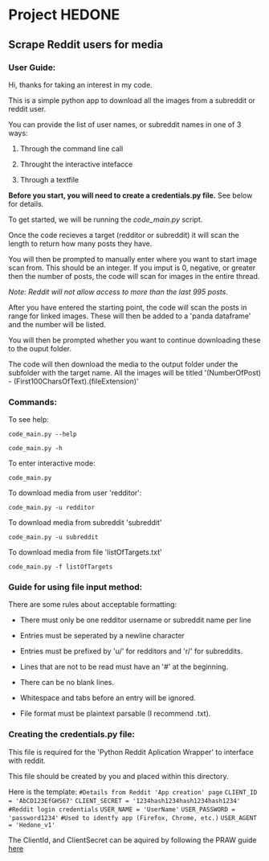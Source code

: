 # Project HEDONE #

## Scrape Reddit users for media ##


### User Guide: ###

Hi, thanks for taking an interest in my code.


This is a simple python app to download all the images from a subreddit or reddit user.


You can provide the list of user names, or subreddit names in one of 3 ways:

1. Through the command line call

2. Throught the interactive intefacce

3. Through a textfile

**Before you start, you will need to create a credentials.py file.**
See below for details.


To get started, we will be running the _code_main.py_ script.


Once the code recieves a target (redditor or subreddit) it will scan the length to return how many posts they have.


You will then be prompted to manually enter where you want to start image scan from. This should be an integer. If you imput is 0, negative, or greater then the number of posts, the code will scan for images in the entire thread.

_Note: Reddit will not allow access to more than the last 995 posts._


After you have entered the starting point, the code will scan the posts in range for linked images. These will then be added to a 'panda dataframe' and the number will be listed.


You will then be prompted whether you want to continue downloading these to the ouput folder.


The code will then download the media to the output folder under the subfolder with the target name. All the images will be titled '(NumberOfPost) - (First100CharsOfText).(fileExtension)'



### Commands: ###

To see help:

`code_main.py --help`

`code_main.py -h`


To enter interactive mode:

`code_main.py`


To download media from user 'redditor':

`code_main.py -u redditor`


To download media from subreddit 'subreddit'

`code_main.py -u subreddit`


To download media from file 'listOfTargets.txt'

`code_main.py -f listOfTargets`


### Guide for using file input method: ###

There are some rules about acceptable formatting:

* There must only be one redditor username or subreddit name per line

* Entries must be seperated by a newline character

* Entries must be prefixed by 'u/' for redditors and 'r/' for subreddits.

* Lines that are not to be read must have an '#' at the beginning.

* There can be no blank lines.

* Whitespace and tabs before an entry will be ignored.

* File format must be plaintext parsable (I recommend .txt).

### Creating the credentials.py file: ###

This file is required for the 'Python Reddit Aplication Wrapper' to interface with reddit.

This file should be created by you and placed within this directory.

Here is the template:
`#Details from Reddit 'App creation' page`
`CLIENT_ID = 'AbCD123EfGH567'`
`CLIENT_SECRET = '1234hash1234hash1234hash1234'`
`#Reddit login credentials`
`USER_NAME = 'UserName'`
`USER_PASSWORD = 'password1234'`
`#Used to identfy app (Firefox, Chrome, etc.)`
`USER_AGENT = 'Hedone_v1'`

The ClientId, and ClientSecret can be aquired by following the PRAW guide [here](https://praw.readthedocs.io/en/latest/getting_started/authentication.html#oauth)